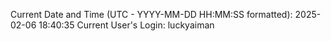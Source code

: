 Current Date and Time (UTC - YYYY-MM-DD HH:MM:SS formatted): 2025-02-06 18:40:35
Current User's Login: luckyaiman

